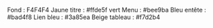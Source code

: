 Fond : F4F4F4
Jaune titre : #ffde5f
vert Menu : #bee9ba
Bleu entête  : #bad4f8
Lien bleu : #3a85ea
Beige tableau : #f7d2b4